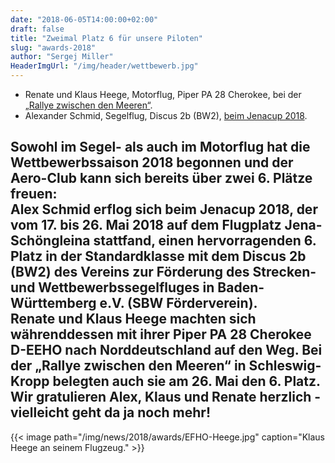 ```yaml
---
date: "2018-06-05T14:00:00+02:00"
draft: false
title: "Zweimal Platz 6 für unsere Piloten"
slug: "awards-2018"
author: "Sergej Miller"
HeaderImgUrl: "/img/header/wettbewerb.jpg"
---
```

* Renate und Klaus Heege, Motorflug, Piper PA 28 Cherokee, bei der <a href = "https://www.aeroclubkropp.de/nachlese-die-rallye-zwischen-den-meeren-2018-ist-vorbei/nggallery/page/8/thumbnails">„Rallye zwischen den Meeren“</a>.
* Alexander Schmid, Segelflug, Discus 2b (BW2), <a href = "http://www.jenacup.de/"> beim Jenacup 2018</a>. 

<!--more-->
Sowohl im Segel- als auch im Motorflug hat die Wettbewerbssaison 2018 begonnen und der Aero-Club kann sich bereits über zwei 6. Plätze freuen:<br> 
Alex Schmid erflog sich beim Jenacup 2018, der vom 17. bis 26. Mai 2018 auf dem Flugplatz Jena-Schöngleina stattfand, einen hervorragenden 6. Platz in der Standardklasse mit dem Discus 2b (BW2) des Vereins zur Förderung des Strecken- und Wettbewerbssegelfluges in Baden-Württemberg e.V. (SBW Förderverein).<br> 
Renate und Klaus Heege machten sich währenddessen mit ihrer Piper PA 28 Cherokee D-EEHO nach Norddeutschland auf den Weg. Bei der „Rallye zwischen den Meeren“ in Schleswig-Kropp belegten auch sie am 26. Mai den 6. Platz.<br>
Wir gratulieren Alex, Klaus und Renate herzlich - vielleicht geht da ja noch mehr!
--

{{< image path="/img/news/2018/awards/EFHO-Heege.jpg" caption="Klaus Heege an seinem Flugzeug." >}}


